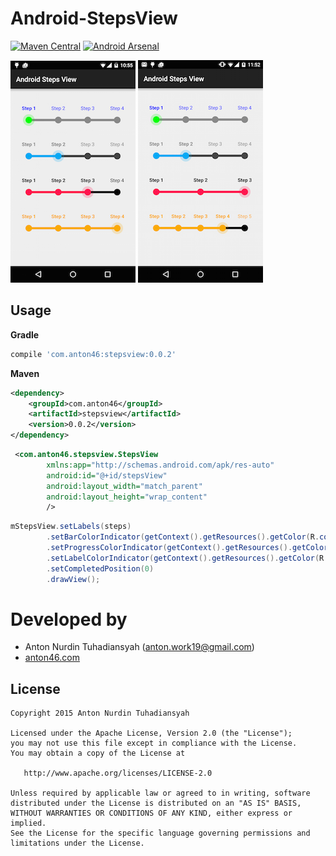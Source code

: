 # Android-StepsView
[![Maven Central](https://maven-badges.herokuapp.com/maven-central/com.anton46/stepsview/badge.svg?style=flat)](https://maven-badges.herokuapp.com/maven-central/com.anton46/collection-picker/) [![Android Arsenal](https://img.shields.io/badge/Android%20Arsenal-Android--StepsView-green.svg?style=flat)](https://android-arsenal.com/details/1/2021)

![Example image](./image1.png) ![Example image](./image2.png)

## Usage

**Gradle**
```gradle
compile 'com.anton46:stepsview:0.0.2'
````
**Maven**
```xml
<dependency>
    <groupId>com.anton46</groupId>
    <artifactId>stepsview</artifactId>
    <version>0.0.2</version>
</dependency>
```

```xml
 <com.anton46.stepsview.StepsView
        xmlns:app="http://schemas.android.com/apk/res-auto"
        android:id="@+id/stepsView"
        android:layout_width="match_parent"
        android:layout_height="wrap_content"
        />
```        

```java
mStepsView.setLabels(steps)
        .setBarColorIndicator(getContext().getResources().getColor(R.color.material_blue_grey_800))
        .setProgressColorIndicator(getContext().getResources().getColor(R.color.orange))
        .setLabelColorIndicator(getContext().getResources().getColor(R.color.orange))
        .setCompletedPosition(0)
        .drawView();
```
       

Developed by
========================
* Anton Nurdin Tuhadiansyah (anton.work19@gmail.com)
* [anton46.com][1]

[1]: http://anton46.com

License
-----------

```
Copyright 2015 Anton Nurdin Tuhadiansyah

Licensed under the Apache License, Version 2.0 (the "License");
you may not use this file except in compliance with the License.
You may obtain a copy of the License at

   http://www.apache.org/licenses/LICENSE-2.0

Unless required by applicable law or agreed to in writing, software
distributed under the License is distributed on an "AS IS" BASIS,
WITHOUT WARRANTIES OR CONDITIONS OF ANY KIND, either express or implied.
See the License for the specific language governing permissions and
limitations under the License.
```
